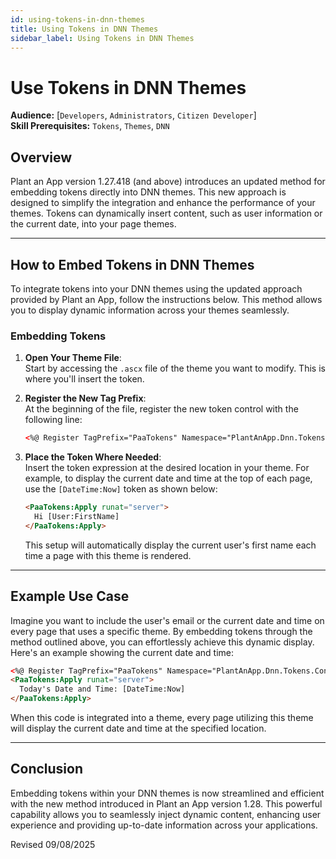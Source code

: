 ```yaml
---
id: using-tokens-in-dnn-themes
title: Using Tokens in DNN Themes
sidebar_label: Using Tokens in DNN Themes
---
```


# Use Tokens in DNN Themes

**Audience:** [`Developers`, `Administrators`, `Citizen Developer`]  
**Skill Prerequisites:** `Tokens`, `Themes`, `DNN`

## Overview

Plant an App version 1.27.418 (and above) introduces an updated method for embedding tokens directly into DNN themes. This new approach is designed to simplify the integration and enhance the performance of your themes. Tokens can dynamically insert content, such as user information or the current date, into your page themes.

****

## How to Embed Tokens in DNN Themes

To integrate tokens into your DNN themes using the updated approach provided by Plant an App, follow the instructions below. This method allows you to display dynamic information across your themes seamlessly.

### Embedding Tokens

1. **Open Your Theme File**:  
   Start by accessing the `.ascx` file of the theme you want to modify. This is where you'll insert the token.

2. **Register the New Tag Prefix**:  
   At the beginning of the file, register the new token control with the following line:

   ```html
   <%@ Register TagPrefix="PaaTokens" Namespace="PlantAnApp.Dnn.Tokens.Controls" Assembly="PlantAnApp.Dnn" %>
   ```

3. **Place the Token Where Needed**:  
   Insert the token expression at the desired location in your theme. For example, to display the current date and time at the top of each page, use the `[DateTime:Now]` token as shown below:

   ```html
   <PaaTokens:Apply runat="server">
     Hi [User:FirstName]
   </PaaTokens:Apply>
   ```

   This setup will automatically display the current user's first name each time a page with this theme is rendered.

****

## Example Use Case

Imagine you want to include the user's email or the current date and time on every page that uses a specific theme. By embedding tokens through the method outlined above, you can effortlessly achieve this dynamic display. Here's an example showing the current date and time:

```html
<%@ Register TagPrefix="PaaTokens" Namespace="PlantAnApp.Dnn.Tokens.Controls" Assembly="PlantAnApp.Dnn" %>
<PaaTokens:Apply runat="server">
  Today's Date and Time: [DateTime:Now]
</PaaTokens:Apply>
```

When this code is integrated into a theme, every page utilizing this theme will display the current date and time at the specified location.

****

## Conclusion

Embedding tokens within your DNN themes is now streamlined and efficient with the new method introduced in Plant an App version 1.28. This powerful capability allows you to seamlessly inject dynamic content, enhancing user experience and providing up-to-date information across your applications.

Revised 09/08/2025